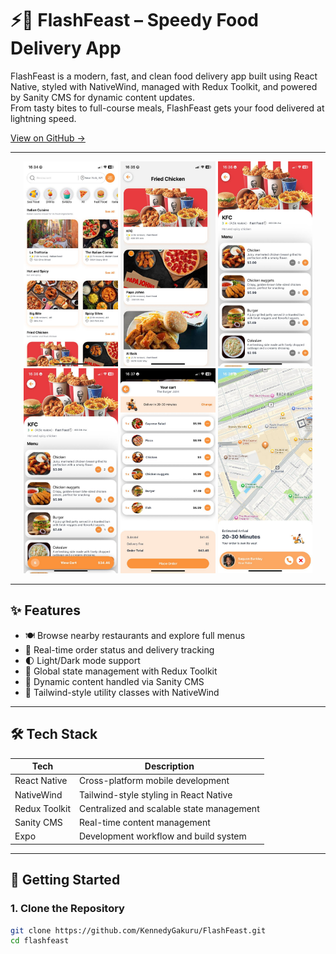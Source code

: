 # ⚡🍔 FlashFeast – Speedy Food Delivery App

FlashFeast is a modern, fast, and clean food delivery app built using React Native, styled with NativeWind, managed with Redux Toolkit, and powered by Sanity CMS for dynamic content updates.  
From tasty bites to full-course meals, FlashFeast gets your food delivered at lightning speed.

[View on GitHub →](https://github.com/KennedyGakuru/FlashFeast)

---

<div align="center">
  <img src="assets/screens/shot1.jpeg" width="30%" alt="FlashFeast Screenshot 1">
  
  <img src="assets/screens/shot3.jpeg" width="30%" alt="FlashFeast Screenshot 3">
  <img src="assets/screens/shot4.jpeg" width="30%" alt="FlashFeast Screenshot 4">
  <img src="assets/screens/shot7.jpeg" width="30%" alt="FlashFeast Screenshot 7">
  <img src="assets/screens/shot8.jpeg" width="30%" alt="FlashFeast Screenshot 8">
  <img src="assets/screens/shot9.jpeg" width="30%" alt="FlashFeast Screenshot 9">
</div>

---

## ✨ Features

- 🍽️ Browse nearby restaurants and explore full menus  
- 🛵 Real-time order status and delivery tracking  
- 🌓 Light/Dark mode support  
- 🧠 Global state management with Redux Toolkit  
- 🧾 Dynamic content handled via Sanity CMS  
- 💅 Tailwind-style utility classes with NativeWind  

---

## 🛠️ Tech Stack

| Tech            | Description                                 |
|-----------------|---------------------------------------------|
| React Native    | Cross-platform mobile development           |
| NativeWind      | Tailwind-style styling in React Native      |
| Redux Toolkit   | Centralized and scalable state management   |
| Sanity CMS      | Real-time content management                |
| Expo            | Development workflow and build system       |

---

## 🚀 Getting Started

### 1. Clone the Repository

```bash
git clone https://github.com/KennedyGakuru/FlashFeast.git
cd flashfeast
